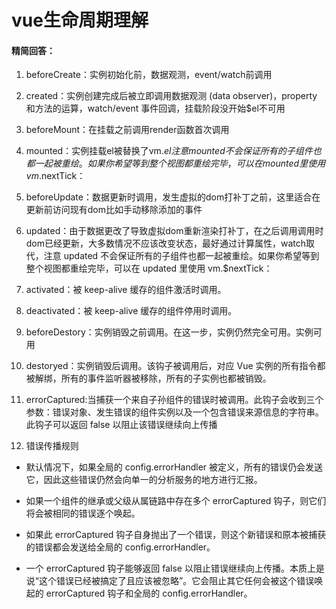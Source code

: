 # vue生命周期理解

#### 精简回答：

1. beforeCreate：实例初始化前，数据观测，event/watch前调用

2. created：实例创建完成后被立即调用数据观测 (data observer)，property 和方法的运算，watch/event 事件回调，挂载阶段没开始$el不可用

3. beforeMount：在挂载之前调用render函数首次调用

4. mounted：实例挂载el被替换了vm.$el 注意 mounted 不会保证所有的子组件也都一起被重绘。如果你希望等到整个视图都重绘完毕，可以在 mounted 里使用 vm.$nextTick：

5. beforeUpdate：数据更新时调用，发生虚拟的dom打补丁之前，这里适合在更新前访问现有dom比如手动移除添加的事件

6. updated：由于数据更改了导致虚拟dom重新渲染打补丁，在之后调用调用时dom已经更新，大多数情况不应该改变状态，最好通过计算属性，watch取代，注意 updated 不会保证所有的子组件也都一起被重绘。如果你希望等到整个视图都重绘完毕，可以在 updated 里使用 vm.$nextTick：

7. activated：被 keep-alive 缓存的组件激活时调用。

8. deactivated：被 keep-alive 缓存的组件停用时调用。

9. beforeDestory：实例销毁之前调用。在这一步，实例仍然完全可用。实例可用

10. destoryed：实例销毁后调用。该钩子被调用后，对应 Vue 实例的所有指令都被解绑，所有的事件监听器被移除，所有的子实例也都被销毁。

11. errorCaptured:当捕获一个来自子孙组件的错误时被调用。此钩子会收到三个参数：错误对象、发生错误的组件实例以及一个包含错误来源信息的字符串。此钩子可以返回 false 以阻止该错误继续向上传播

12. 错误传播规则

- 默认情况下，如果全局的 config.errorHandler 被定义，所有的错误仍会发送它，因此这些错误仍然会向单一的分析服务的地方进行汇报。

- 如果一个组件的继承或父级从属链路中存在多个 errorCaptured 钩子，则它们将会被相同的错误逐个唤起。

- 如果此 errorCaptured 钩子自身抛出了一个错误，则这个新错误和原本被捕获的错误都会发送给全局的 config.errorHandler。

- 一个 errorCaptured 钩子能够返回 false 以阻止错误继续向上传播。本质上是说“这个错误已经被搞定了且应该被忽略”。它会阻止其它任何会被这个错误唤起的 errorCaptured 钩子和全局的 config.errorHandler。



